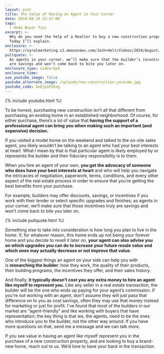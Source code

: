 ```yaml
---
layout: post
title: The Value of Having an Agent in Your Corner
date: 2019-08-29 22:47:00
tags:
  - Home Buyer Tips
excerpt: >-
  Why do you need the help of a Realtor to buy a new construction property?
  Today I’ll explain.
enclosure: >-
  https://vyralmarketing.s3.amazonaws.com/Josh+Holt/Videos/2019/August/The+Value+of+Having+an+Agent+in+Your+Corner.mp4
pullquote: >-
  As agents in your corner, we’ll make sure that the builder’s incentives truly
  are savings and won’t come back to bite you later on.
enclosure_type: video/mp4
enclosure_time:
use_youtube_image: false
youtube_alternate_image: /uploads/new-construction-youtube.jpg
youtube_code: 8xDjq1E5Uxg
---
```


{% include youtube.html %}

To be honest, purchasing new construction isn’t all that different from purchasing an existing home in an established neighborhood. Of course, for either purchase, there’s a lot of value that **having the support of a professional agent can bring you when making such an important (and expensive) decision.**

If you visited a model home on the weekend and talked to the on-site sales agent, you likely wouldn’t be talking to an agent who had your best interests at heart. What I mean by that is that particular agent is likely employed by or represents the builder and their fiduciary responsibility is to them.

When you hire an agent of your own, **you get the advocacy of someone who does have your best interests at heart** and who will help you navigate the intricacies of negotiation, paperwork, terms, conditions, and every other aspect of the real estate process in order to ensure that you’re getting the best benefits from your purchase.

For example, builders may offer discounts, savings, or incentives if you work with their lender or select specific upgrades and finishes; as agents in your corner, we’ll make sure that those incentives truly are savings and won’t come back to bite you later on.

{% include pullquote.html %}

Something else to take into consideration is how long you plan to live in the home. If, for whatever reason, this home ends up not being your forever home and you decide to resell it later on,&nbsp;**your agent can also advise you on which upgrades you can do to increase your future resale value and which ones may actually decrease or not improve that value.**

One of the biggest things an agent on your side can help you with is&nbsp;**researching the builder**\: how they work, the quality of their products, their building programs, the incentives they offer, and their sales history.

And finally,&nbsp;**it typically doesn’t cost you any extra money to hire an agent like myself to represent you.**&nbsp;Like any seller in a real estate transaction, the builder will be the one who ends up paying for your agent’s commission. If you're not working with an agent, don't assume they will just pass that difference on to you as cost savings, often they may use that money instead for marketing or just for profit. I've found that most of the builders in our market are “agent-friendly” and like working with buyers that have representation; the key thing is that we, the agents, need to be the ones who introduce you to the builder, not the other way around. If you have more questions on that, send me a message and we can talk more.

If you see value in having an agent like myself represent you in the purchase of a new construction property, and are looking to buy a brand-new home, reach out to us. We’d love to have your back in the transaction.
